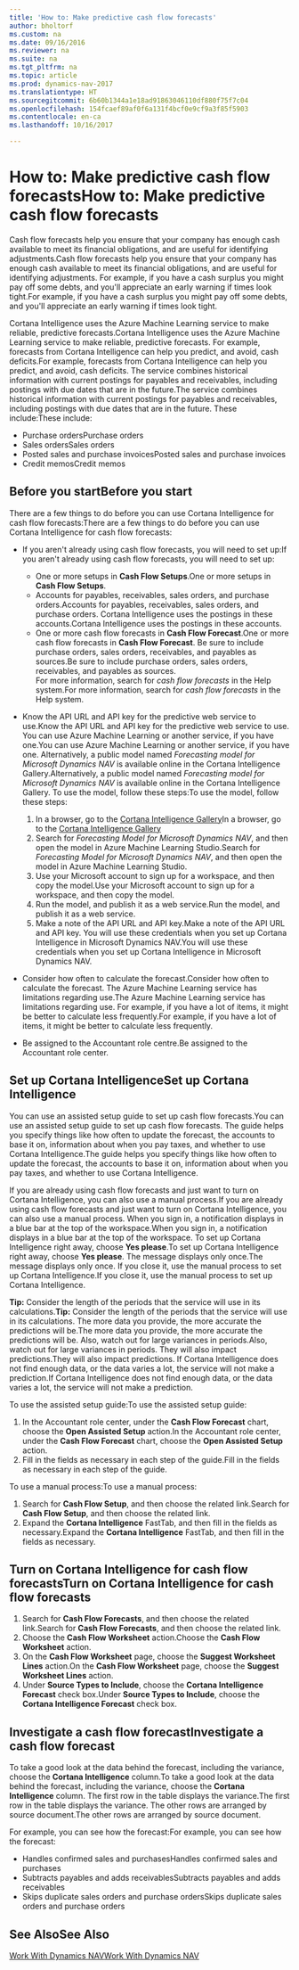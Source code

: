 ```yaml
---
title: 'How to: Make predictive cash flow forecasts'
author: bholtorf
ms.custom: na
ms.date: 09/16/2016
ms.reviewer: na
ms.suite: na
ms.tgt_pltfrm: na
ms.topic: article
ms.prod: dynamics-nav-2017
ms.translationtype: HT
ms.sourcegitcommit: 6b60b1344a1e18ad91863046110df880f75f7c04
ms.openlocfilehash: 154fcaef89af0f6a131f4bcf0e9cf9a3f85f5903
ms.contentlocale: en-ca
ms.lasthandoff: 10/16/2017

---
```


# <a name="how-to-make-predictive-cash-flow-forecasts"></a><span data-ttu-id="a52c8-102">How to: Make predictive cash flow forecasts</span><span class="sxs-lookup"><span data-stu-id="a52c8-102">How to: Make predictive cash flow forecasts</span></span>
<span data-ttu-id="a52c8-103">Cash flow forecasts help you ensure that your company has enough cash available to meet its financial obligations, and are useful for identifying adjustments.</span><span class="sxs-lookup"><span data-stu-id="a52c8-103">Cash flow forecasts help you ensure that your company has enough cash available to meet its financial obligations, and are useful for identifying adjustments.</span></span> <span data-ttu-id="a52c8-104">For example, if you have a cash surplus you might pay off some debts, and you'll appreciate an early warning if times look tight.</span><span class="sxs-lookup"><span data-stu-id="a52c8-104">For example, if you have a cash surplus you might pay off some debts, and you'll appreciate an early warning if times look tight.</span></span> 

<span data-ttu-id="a52c8-105">Cortana Intelligence uses the Azure Machine Learning service to make reliable, predictive forecasts.</span><span class="sxs-lookup"><span data-stu-id="a52c8-105">Cortana Intelligence uses the Azure Machine Learning service to make reliable, predictive forecasts.</span></span> <span data-ttu-id="a52c8-106">For example, forecasts from Cortana Intelligence can help you predict, and avoid, cash deficits.</span><span class="sxs-lookup"><span data-stu-id="a52c8-106">For example, forecasts from Cortana Intelligence can help you predict, and avoid, cash deficits.</span></span> <span data-ttu-id="a52c8-107">The service combines historical information with current postings for payables and receivables, including postings with due dates that are in the future.</span><span class="sxs-lookup"><span data-stu-id="a52c8-107">The service combines historical information with current postings for payables and receivables, including postings with due dates that are in the future.</span></span> <span data-ttu-id="a52c8-108">These include:</span><span class="sxs-lookup"><span data-stu-id="a52c8-108">These include:</span></span>
* <span data-ttu-id="a52c8-109">Purchase orders</span><span class="sxs-lookup"><span data-stu-id="a52c8-109">Purchase orders</span></span>
* <span data-ttu-id="a52c8-110">Sales orders</span><span class="sxs-lookup"><span data-stu-id="a52c8-110">Sales orders</span></span>
* <span data-ttu-id="a52c8-111">Posted sales and purchase invoices</span><span class="sxs-lookup"><span data-stu-id="a52c8-111">Posted sales and purchase invoices</span></span>
* <span data-ttu-id="a52c8-112">Credit memos</span><span class="sxs-lookup"><span data-stu-id="a52c8-112">Credit memos</span></span>

## <a name="before-you-start"></a><span data-ttu-id="a52c8-113">Before you start</span><span class="sxs-lookup"><span data-stu-id="a52c8-113">Before you start</span></span>  
<span data-ttu-id="a52c8-114">There are a few things to do before you can use Cortana Intelligence for cash flow forecasts:</span><span class="sxs-lookup"><span data-stu-id="a52c8-114">There are a few things to do before you can use Cortana Intelligence for cash flow forecasts:</span></span> 
* <span data-ttu-id="a52c8-115">If you aren't already using cash flow forecasts, you will need to set up:</span><span class="sxs-lookup"><span data-stu-id="a52c8-115">If you aren't already using cash flow forecasts, you will need to set up:</span></span>
    * <span data-ttu-id="a52c8-116">One or more setups in **Cash Flow Setups**.</span><span class="sxs-lookup"><span data-stu-id="a52c8-116">One or more setups in **Cash Flow Setups**.</span></span> 
    * <span data-ttu-id="a52c8-117">Accounts for payables, receivables, sales orders, and purchase orders.</span><span class="sxs-lookup"><span data-stu-id="a52c8-117">Accounts for payables, receivables, sales orders, and purchase orders.</span></span> <span data-ttu-id="a52c8-118">Cortana Intelligence uses the postings in these accounts.</span><span class="sxs-lookup"><span data-stu-id="a52c8-118">Cortana Intelligence uses the postings in these accounts.</span></span>
    * <span data-ttu-id="a52c8-119">One or more cash flow forecasts in **Cash Flow Forecast**.</span><span class="sxs-lookup"><span data-stu-id="a52c8-119">One or more cash flow forecasts in **Cash Flow Forecast**.</span></span> <span data-ttu-id="a52c8-120">Be sure to include purchase orders, sales orders, receivables, and payables as sources.</span><span class="sxs-lookup"><span data-stu-id="a52c8-120">Be sure to include purchase orders, sales orders, receivables, and payables as sources.</span></span>  
    <span data-ttu-id="a52c8-121">For more information, search for _cash flow forecasts_ in the Help system.</span><span class="sxs-lookup"><span data-stu-id="a52c8-121">For more information, search for _cash flow forecasts_ in the Help system.</span></span> 
* <span data-ttu-id="a52c8-122">Know the API URL and API key for the predictive web service to use.</span><span class="sxs-lookup"><span data-stu-id="a52c8-122">Know the API URL and API key for the predictive web service to use.</span></span>  
    <span data-ttu-id="a52c8-123">You can use Azure Machine Learning or another service, if you have one.</span><span class="sxs-lookup"><span data-stu-id="a52c8-123">You can use Azure Machine Learning or another service, if you have one.</span></span> <span data-ttu-id="a52c8-124">Alternatively, a public model named _Forecasting model for Microsoft Dynamics NAV_ is available online in the Cortana Intelligence Gallery.</span><span class="sxs-lookup"><span data-stu-id="a52c8-124">Alternatively, a public model named _Forecasting model for Microsoft Dynamics NAV_ is available online in the Cortana Intelligence Gallery.</span></span> <span data-ttu-id="a52c8-125">To use the model, follow these steps:</span><span class="sxs-lookup"><span data-stu-id="a52c8-125">To use the model, follow these steps:</span></span>

    1. <span data-ttu-id="a52c8-126">In a browser, go to the [Cortana Intelligence Gallery](https://go.microsoft.com/fwlink/?linkid=828352)</span><span class="sxs-lookup"><span data-stu-id="a52c8-126">In a browser, go to the [Cortana Intelligence Gallery](https://go.microsoft.com/fwlink/?linkid=828352)</span></span>
    2. <span data-ttu-id="a52c8-127">Search for _Forecasting Model for Microsoft Dynamics NAV_, and then open the model in Azure Machine Learning Studio.</span><span class="sxs-lookup"><span data-stu-id="a52c8-127">Search for _Forecasting Model for Microsoft Dynamics NAV_, and then open the model in Azure Machine Learning Studio.</span></span>
    3. <span data-ttu-id="a52c8-128">Use your Microsoft account to sign up for a workspace, and then copy the model.</span><span class="sxs-lookup"><span data-stu-id="a52c8-128">Use your Microsoft account to sign up for a workspace, and then copy the model.</span></span>
    4. <span data-ttu-id="a52c8-129">Run the model, and publish it as a web service.</span><span class="sxs-lookup"><span data-stu-id="a52c8-129">Run the model, and publish it as a web service.</span></span>
    5. <span data-ttu-id="a52c8-130">Make a note of the API URL and API key.</span><span class="sxs-lookup"><span data-stu-id="a52c8-130">Make a note of the API URL and API key.</span></span> <span data-ttu-id="a52c8-131">You will use these credentials when you set up Cortana Intelligence in Microsoft Dynamics NAV.</span><span class="sxs-lookup"><span data-stu-id="a52c8-131">You will use these credentials when you set up Cortana Intelligence in Microsoft Dynamics NAV.</span></span>  

* <span data-ttu-id="a52c8-132">Consider how often to calculate the forecast.</span><span class="sxs-lookup"><span data-stu-id="a52c8-132">Consider how often to calculate the forecast.</span></span> <span data-ttu-id="a52c8-133">The Azure Machine Learning service has limitations regarding use.</span><span class="sxs-lookup"><span data-stu-id="a52c8-133">The Azure Machine Learning service has limitations regarding use.</span></span> <span data-ttu-id="a52c8-134">For example, if you have a lot of items, it might be better to calculate less frequently.</span><span class="sxs-lookup"><span data-stu-id="a52c8-134">For example, if you have a lot of items, it might be better to calculate less frequently.</span></span> 
* <span data-ttu-id="a52c8-135">Be assigned to the Accountant role centre.</span><span class="sxs-lookup"><span data-stu-id="a52c8-135">Be assigned to the Accountant role center.</span></span> 

## <a name="set-up-cortana-intelligence"></a><span data-ttu-id="a52c8-136">Set up Cortana Intelligence</span><span class="sxs-lookup"><span data-stu-id="a52c8-136">Set up Cortana Intelligence</span></span>
<span data-ttu-id="a52c8-137">You can use an assisted setup guide to set up cash flow forecasts.</span><span class="sxs-lookup"><span data-stu-id="a52c8-137">You can use an assisted setup guide to set up cash flow forecasts.</span></span> <span data-ttu-id="a52c8-138">The guide helps you specify things like how often to update the forecast, the accounts to base it on, information about when you pay taxes, and whether to use Cortana Intelligence.</span><span class="sxs-lookup"><span data-stu-id="a52c8-138">The guide helps you specify things like how often to update the forecast, the accounts to base it on, information about when you pay taxes, and whether to use Cortana Intelligence.</span></span>  

<span data-ttu-id="a52c8-139">If you are already using cash flow forecasts and just want to turn on Cortana Intelligence, you can also use a manual process.</span><span class="sxs-lookup"><span data-stu-id="a52c8-139">If you are already using cash flow forecasts and just want to turn on Cortana Intelligence, you can also use a manual process.</span></span> <span data-ttu-id="a52c8-140">When you sign in, a notification displays in a blue bar at the top of the workspace.</span><span class="sxs-lookup"><span data-stu-id="a52c8-140">When you sign in, a notification displays in a blue bar at the top of the workspace.</span></span> <span data-ttu-id="a52c8-141">To set up Cortana Intelligence right away, choose **Yes please**.</span><span class="sxs-lookup"><span data-stu-id="a52c8-141">To set up Cortana Intelligence right away, choose **Yes please**.</span></span> <span data-ttu-id="a52c8-142">The message displays only once.</span><span class="sxs-lookup"><span data-stu-id="a52c8-142">The message displays only once.</span></span> <span data-ttu-id="a52c8-143">If you close it, use the manual process to set up Cortana Intelligence.</span><span class="sxs-lookup"><span data-stu-id="a52c8-143">If you close it, use the manual process to set up Cortana Intelligence.</span></span>  

<span data-ttu-id="a52c8-144">**Tip:** Consider the length of the periods that the service will use in its calculations.</span><span class="sxs-lookup"><span data-stu-id="a52c8-144">**Tip:** Consider the length of the periods that the service will use in its calculations.</span></span> <span data-ttu-id="a52c8-145">The more data you provide, the more accurate the predictions will be.</span><span class="sxs-lookup"><span data-stu-id="a52c8-145">The more data you provide, the more accurate the predictions will be.</span></span> <span data-ttu-id="a52c8-146">Also, watch out for large variances in periods.</span><span class="sxs-lookup"><span data-stu-id="a52c8-146">Also, watch out for large variances in periods.</span></span> <span data-ttu-id="a52c8-147">They will also impact predictions.</span><span class="sxs-lookup"><span data-stu-id="a52c8-147">They will also impact predictions.</span></span> <span data-ttu-id="a52c8-148">If Cortana Intelligence does not find enough data, or the data varies a lot, the service will not make a prediction.</span><span class="sxs-lookup"><span data-stu-id="a52c8-148">If Cortana Intelligence does not find enough data, or the data varies a lot, the service will not make a prediction.</span></span> 

<span data-ttu-id="a52c8-149">To use the assisted setup guide:</span><span class="sxs-lookup"><span data-stu-id="a52c8-149">To use the assisted setup guide:</span></span>
1. <span data-ttu-id="a52c8-150">In the Accountant role center, under the **Cash Flow Forecast** chart, choose the **Open Assisted Setup** action.</span><span class="sxs-lookup"><span data-stu-id="a52c8-150">In the Accountant role center, under the **Cash Flow Forecast** chart, choose the **Open Assisted Setup** action.</span></span>
2. <span data-ttu-id="a52c8-151">Fill in the fields as necessary in each step of the guide.</span><span class="sxs-lookup"><span data-stu-id="a52c8-151">Fill in the fields as necessary in each step of the guide.</span></span>

<span data-ttu-id="a52c8-152">To use a manual process:</span><span class="sxs-lookup"><span data-stu-id="a52c8-152">To use a manual process:</span></span>
1. <span data-ttu-id="a52c8-153">Search for **Cash Flow Setup**, and then choose the related link.</span><span class="sxs-lookup"><span data-stu-id="a52c8-153">Search for **Cash Flow Setup**, and then choose the related link.</span></span>
2. <span data-ttu-id="a52c8-154">Expand the **Cortana Intelligence** FastTab, and then fill in the fields as necessary.</span><span class="sxs-lookup"><span data-stu-id="a52c8-154">Expand the **Cortana Intelligence** FastTab, and then fill in the fields as necessary.</span></span>

## <a name="turn-on-cortana-intelligence-for-cash-flow-forecasts"></a><span data-ttu-id="a52c8-155">Turn on Cortana Intelligence for cash flow forecasts</span><span class="sxs-lookup"><span data-stu-id="a52c8-155">Turn on Cortana Intelligence for cash flow forecasts</span></span>
1. <span data-ttu-id="a52c8-156">Search for **Cash Flow Forecasts**, and then choose the related link.</span><span class="sxs-lookup"><span data-stu-id="a52c8-156">Search for **Cash Flow Forecasts**, and then choose the related link.</span></span>
2. <span data-ttu-id="a52c8-157">Choose the **Cash Flow Worksheet** action.</span><span class="sxs-lookup"><span data-stu-id="a52c8-157">Choose the **Cash Flow Worksheet** action.</span></span>
3. <span data-ttu-id="a52c8-158">On the **Cash Flow Worksheet** page, choose the **Suggest Worksheet Lines** action.</span><span class="sxs-lookup"><span data-stu-id="a52c8-158">On the **Cash Flow Worksheet** page, choose the **Suggest Worksheet Lines** action.</span></span>  
4. <span data-ttu-id="a52c8-159">Under **Source Types to Include**, choose the **Cortana Intelligence Forecast** check box.</span><span class="sxs-lookup"><span data-stu-id="a52c8-159">Under **Source Types to Include**, choose the **Cortana Intelligence Forecast** check box.</span></span>

## <a name="investigate-a-cash-flow-forecast"></a><span data-ttu-id="a52c8-160">Investigate a cash flow forecast</span><span class="sxs-lookup"><span data-stu-id="a52c8-160">Investigate a cash flow forecast</span></span>
<span data-ttu-id="a52c8-161">To take a good look at the data behind the forecast, including the variance, choose the **Cortana Intelligence** column.</span><span class="sxs-lookup"><span data-stu-id="a52c8-161">To take a good look at the data behind the forecast, including the variance, choose the **Cortana Intelligence** column.</span></span> <span data-ttu-id="a52c8-162">The first row in the table displays the variance.</span><span class="sxs-lookup"><span data-stu-id="a52c8-162">The first row in the table displays the variance.</span></span> <span data-ttu-id="a52c8-163">The other rows are arranged by source document.</span><span class="sxs-lookup"><span data-stu-id="a52c8-163">The other rows are arranged by source document.</span></span>  

<span data-ttu-id="a52c8-164">For example, you can see how the forecast:</span><span class="sxs-lookup"><span data-stu-id="a52c8-164">For example, you can see how the forecast:</span></span>    
* <span data-ttu-id="a52c8-165">Handles confirmed sales and purchases</span><span class="sxs-lookup"><span data-stu-id="a52c8-165">Handles confirmed sales and purchases</span></span> 
* <span data-ttu-id="a52c8-166">Subtracts payables and adds receivables</span><span class="sxs-lookup"><span data-stu-id="a52c8-166">Subtracts payables and adds receivables</span></span>
* <span data-ttu-id="a52c8-167">Skips duplicate sales orders and purchase orders</span><span class="sxs-lookup"><span data-stu-id="a52c8-167">Skips duplicate sales orders and purchase orders</span></span>

## <a name="see-also"></a><span data-ttu-id="a52c8-168">See Also</span><span class="sxs-lookup"><span data-stu-id="a52c8-168">See Also</span></span>  
[<span data-ttu-id="a52c8-169">Work With Dynamics NAV</span><span class="sxs-lookup"><span data-stu-id="a52c8-169">Work With Dynamics NAV</span></span>](ui-work-product.md)

